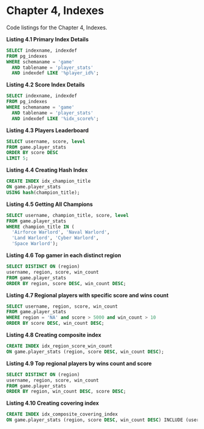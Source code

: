 # Chapter 4, Indexes

Code listings for the Chapter 4, Indexes.

**Listing 4.1 Primary Index Details**
```sql
SELECT indexname, indexdef
FROM pg_indexes
WHERE schemaname = 'game'
  AND tablename = 'player_stats'
  AND indexdef LIKE '%player_id%';
```

**Listing 4.2 Score Index Details**
```sql
SELECT indexname, indexdef
FROM pg_indexes
WHERE schemaname = 'game'
  AND tablename = 'player_stats'
  AND indexdef LIKE '%idx_score%';
```

**Listing 4.3 Players Leaderboard**
```sql
SELECT username, score, level 
FROM game.player_stats 
ORDER BY score DESC 
LIMIT 5;
```

**Listing 4.4 Creating Hash Index**
```sql
CREATE INDEX idx_champion_title 
ON game.player_stats 
USING hash(champion_title);
```

**Listing 4.5 Getting All Champions**
```sql
SELECT username, champion_title, score, level 
FROM game.player_stats 
WHERE champion_title IN (
  'Airforce Warlord', 'Naval Warlord',
  'Land Warlord', 'Cyber Warlord',
  'Space Warlord');
```

**Listing 4.6 Top gamer in each distinct region**
```sql
SELECT DISTINCT ON (region)
username, region, score, win_count
FROM game.player_stats
ORDER BY region, score DESC, win_count DESC;
```

**Listing 4.7 Regional players with specific score and wins count**
```sql
SELECT username, region, score, win_count
FROM game.player_stats
WHERE region = 'NA' and score > 5000 and win_count > 10
ORDER BY score DESC, win_count DESC;
```

**Listing 4.8 Creating composite index**
```sql
CREATE INDEX idx_region_score_win_count 
ON game.player_stats (region, score DESC, win_count DESC);
```

**Listing 4.9 Top regional players by wins count and score**
```sql
SELECT DISTINCT ON (region)
username, region, score, win_count
FROM game.player_stats
ORDER BY region, win_count DESC, score DESC;
```

**Listing 4.10 Creating covering index**
```sql
CREATE INDEX idx_composite_covering_index 
ON game.player_stats (region, score DESC, win_count DESC) INCLUDE (username);
```




